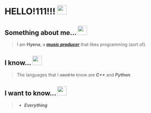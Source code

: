# HELLO!111!!! <img src= "https://cdn.discordapp.com/emojis/778772475462549544.gif" width="30" height="30" />



## Something about me... <img src= "https://cdn.discordapp.com/emojis/848738178620981308.gif" width="30" height="30" />
> I am **Hyena**, a [***music producer***](https://www.youtube.com/channel/UCGsJUlFVL-9UF0Txxp1VB_w) that likes programming (sort of). 

## I know... <img src= "https://cdn.discordapp.com/emojis/792588143094267976.gif" width="30" height="30" />
> The languages that I ~~used to~~ know are **_C++_** and **_Python_**.

## I want to know... <img src="https://cdn.discordapp.com/emojis/764517171232636938.gif" height="30" width="30">
>  - ***Everything***
